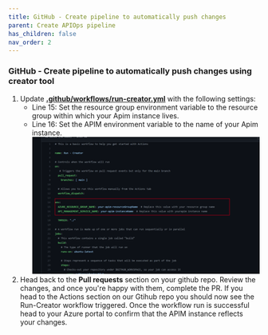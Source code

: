 ```yaml
---
title: GitHub - Create pipeline to automatically push changes
parent: Create APIOps pipeline
has_children: false
nav_order: 2
---
```



### GitHub - Create pipeline to automatically push changes using creator tool

1. Update [**.github/workflows/run-creator.yml**](https://github.com/Azure/apiops/blob/main/.github/workflows/run-creator.yaml) with the following settings:
    - Line 15: Set the resource group environment variable to the resource group within which your Apim instance lives.
    - Line 16:  Set the APIM environment variable to the name of your  Apim instance.
    ![](../../assets/images/github-run-creator.png)
2. Head back to the **Pull requests** section on your github repo. Review the changes, and once you're happy with them, complete the PR. If you head to the Actions section on our Gtihub repo you should now see the Run-Creator workflow triggered. Once the workflow run is successful head to your Azure portal to confirm that the APIM instance reflects your changes.